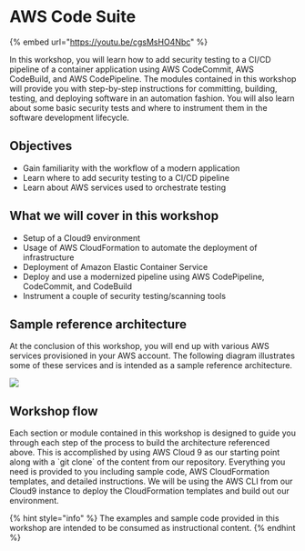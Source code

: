 # AWS Code Suite

{% embed url="https://youtu.be/cgsMsHO4Nbc" %}

In this workshop, you will learn how to add security testing to a CI/CD pipeline of a container application using AWS CodeCommit, AWS CodeBuild, and AWS CodePipeline. The modules contained in this workshop will provide you with step-by-step instructions for committing, building, testing, and deploying software in an automation fashion. You will also learn about some basic security tests and where to instrument them in the software development lifecycle.

## Objectives

* Gain familiarity with the workflow of a modern application
* Learn where to add security testing to a CI/CD pipeline
* Learn about AWS services used to orchestrate testing

## What we will cover in this workshop

* Setup of a Cloud9 environment
* Usage of AWS CloudFormation to automate the deployment of infrastructure
* Deployment of Amazon Elastic Container Service
* Deploy and use a modernized pipeline using AWS CodePipeline, CodeCommit, and CodeBuild
* Instrument a couple of security testing/scanning tools

## Sample reference architecture

At the conclusion of this workshop, you will end up with various AWS services provisioned in your AWS account. The following diagram illustrates some of these services and is intended as a sample reference architecture.

![](https://partner-workshop-assets.s3.us-east-2.amazonaws.com/aws-pipeline.png)

## Workshop flow

Each section or module contained in this workshop is designed to guide you through each step of the process to build the architecture referenced above. This is accomplished by using AWS Cloud 9 as our starting point along with a \`git clone\` of the content from our repository. Everything you need is provided to you including sample code, AWS CloudFormation templates, and detailed instructions. We will be using the AWS CLI from our Cloud9 instance to deploy the CloudFormation templates and build out our environment.

{% hint style="info" %}
The examples and sample code provided in this workshop are intended to be consumed as instructional content.
{% endhint %}

